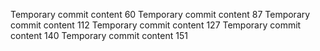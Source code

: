 Temporary commit content 60
Temporary commit content 87
Temporary commit content 112
Temporary commit content 127
Temporary commit content 140
Temporary commit content 151
